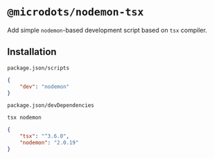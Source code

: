 # `@microdots/nodemon-tsx`

Add simple `nodemon`-based development script based on `tsx` compiler.

## Installation

`package.json/scripts`

```json
{
	"dev": "nodemon"
}
```

`package.json/devDependencies`

```
tsx nodemon
```

```json
{
	"tsx": "^3.6.0",
	"nodemon": "2.0.19"
}
```

